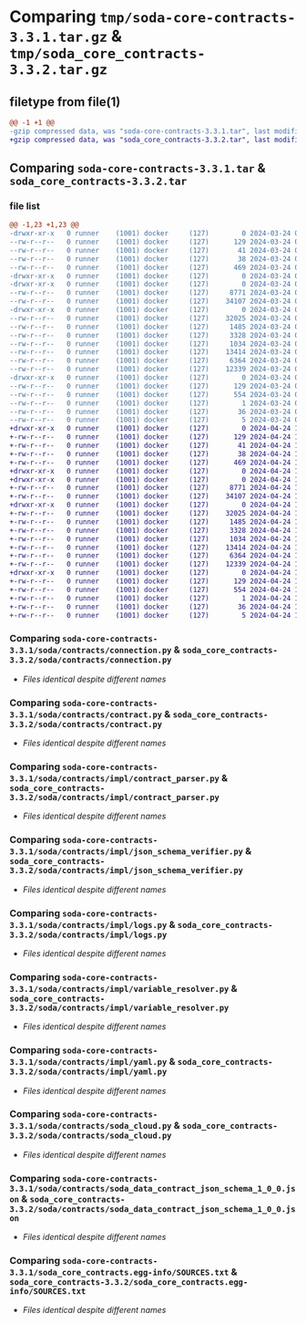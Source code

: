 # Comparing `tmp/soda-core-contracts-3.3.1.tar.gz` & `tmp/soda_core_contracts-3.3.2.tar.gz`

## filetype from file(1)

```diff
@@ -1 +1 @@
-gzip compressed data, was "soda-core-contracts-3.3.1.tar", last modified: Sun Mar 24 04:28:53 2024, max compression
+gzip compressed data, was "soda_core_contracts-3.3.2.tar", last modified: Wed Apr 24 15:25:53 2024, max compression
```

## Comparing `soda-core-contracts-3.3.1.tar` & `soda_core_contracts-3.3.2.tar`

### file list

```diff
@@ -1,23 +1,23 @@
-drwxr-xr-x   0 runner    (1001) docker     (127)        0 2024-03-24 04:28:53.829140 soda-core-contracts-3.3.1/
--rw-r--r--   0 runner    (1001) docker     (127)      129 2024-03-24 04:28:53.829140 soda-core-contracts-3.3.1/PKG-INFO
--rw-r--r--   0 runner    (1001) docker     (127)       41 2024-03-24 04:28:40.000000 soda-core-contracts-3.3.1/README.md
--rw-r--r--   0 runner    (1001) docker     (127)       38 2024-03-24 04:28:53.829140 soda-core-contracts-3.3.1/setup.cfg
--rw-r--r--   0 runner    (1001) docker     (127)      469 2024-03-24 04:28:40.000000 soda-core-contracts-3.3.1/setup.py
-drwxr-xr-x   0 runner    (1001) docker     (127)        0 2024-03-24 04:28:53.825140 soda-core-contracts-3.3.1/soda/
-drwxr-xr-x   0 runner    (1001) docker     (127)        0 2024-03-24 04:28:53.825140 soda-core-contracts-3.3.1/soda/contracts/
--rw-r--r--   0 runner    (1001) docker     (127)     8771 2024-03-24 04:28:40.000000 soda-core-contracts-3.3.1/soda/contracts/connection.py
--rw-r--r--   0 runner    (1001) docker     (127)    34107 2024-03-24 04:28:40.000000 soda-core-contracts-3.3.1/soda/contracts/contract.py
-drwxr-xr-x   0 runner    (1001) docker     (127)        0 2024-03-24 04:28:53.825140 soda-core-contracts-3.3.1/soda/contracts/impl/
--rw-r--r--   0 runner    (1001) docker     (127)    32025 2024-03-24 04:28:40.000000 soda-core-contracts-3.3.1/soda/contracts/impl/contract_parser.py
--rw-r--r--   0 runner    (1001) docker     (127)     1485 2024-03-24 04:28:40.000000 soda-core-contracts-3.3.1/soda/contracts/impl/json_schema_verifier.py
--rw-r--r--   0 runner    (1001) docker     (127)     3328 2024-03-24 04:28:40.000000 soda-core-contracts-3.3.1/soda/contracts/impl/logs.py
--rw-r--r--   0 runner    (1001) docker     (127)     1034 2024-03-24 04:28:40.000000 soda-core-contracts-3.3.1/soda/contracts/impl/variable_resolver.py
--rw-r--r--   0 runner    (1001) docker     (127)    13414 2024-03-24 04:28:40.000000 soda-core-contracts-3.3.1/soda/contracts/impl/yaml.py
--rw-r--r--   0 runner    (1001) docker     (127)     6364 2024-03-24 04:28:40.000000 soda-core-contracts-3.3.1/soda/contracts/soda_cloud.py
--rw-r--r--   0 runner    (1001) docker     (127)    12339 2024-03-24 04:28:40.000000 soda-core-contracts-3.3.1/soda/contracts/soda_data_contract_json_schema_1_0_0.json
-drwxr-xr-x   0 runner    (1001) docker     (127)        0 2024-03-24 04:28:53.829140 soda-core-contracts-3.3.1/soda_core_contracts.egg-info/
--rw-r--r--   0 runner    (1001) docker     (127)      129 2024-03-24 04:28:53.000000 soda-core-contracts-3.3.1/soda_core_contracts.egg-info/PKG-INFO
--rw-r--r--   0 runner    (1001) docker     (127)      554 2024-03-24 04:28:53.000000 soda-core-contracts-3.3.1/soda_core_contracts.egg-info/SOURCES.txt
--rw-r--r--   0 runner    (1001) docker     (127)        1 2024-03-24 04:28:53.000000 soda-core-contracts-3.3.1/soda_core_contracts.egg-info/dependency_links.txt
--rw-r--r--   0 runner    (1001) docker     (127)       36 2024-03-24 04:28:53.000000 soda-core-contracts-3.3.1/soda_core_contracts.egg-info/requires.txt
--rw-r--r--   0 runner    (1001) docker     (127)        5 2024-03-24 04:28:53.000000 soda-core-contracts-3.3.1/soda_core_contracts.egg-info/top_level.txt
+drwxr-xr-x   0 runner    (1001) docker     (127)        0 2024-04-24 15:25:53.827670 soda_core_contracts-3.3.2/
+-rw-r--r--   0 runner    (1001) docker     (127)      129 2024-04-24 15:25:53.827670 soda_core_contracts-3.3.2/PKG-INFO
+-rw-r--r--   0 runner    (1001) docker     (127)       41 2024-04-24 15:25:40.000000 soda_core_contracts-3.3.2/README.md
+-rw-r--r--   0 runner    (1001) docker     (127)       38 2024-04-24 15:25:53.827670 soda_core_contracts-3.3.2/setup.cfg
+-rw-r--r--   0 runner    (1001) docker     (127)      469 2024-04-24 15:25:40.000000 soda_core_contracts-3.3.2/setup.py
+drwxr-xr-x   0 runner    (1001) docker     (127)        0 2024-04-24 15:25:53.823670 soda_core_contracts-3.3.2/soda/
+drwxr-xr-x   0 runner    (1001) docker     (127)        0 2024-04-24 15:25:53.823670 soda_core_contracts-3.3.2/soda/contracts/
+-rw-r--r--   0 runner    (1001) docker     (127)     8771 2024-04-24 15:25:40.000000 soda_core_contracts-3.3.2/soda/contracts/connection.py
+-rw-r--r--   0 runner    (1001) docker     (127)    34107 2024-04-24 15:25:40.000000 soda_core_contracts-3.3.2/soda/contracts/contract.py
+drwxr-xr-x   0 runner    (1001) docker     (127)        0 2024-04-24 15:25:53.827670 soda_core_contracts-3.3.2/soda/contracts/impl/
+-rw-r--r--   0 runner    (1001) docker     (127)    32025 2024-04-24 15:25:40.000000 soda_core_contracts-3.3.2/soda/contracts/impl/contract_parser.py
+-rw-r--r--   0 runner    (1001) docker     (127)     1485 2024-04-24 15:25:40.000000 soda_core_contracts-3.3.2/soda/contracts/impl/json_schema_verifier.py
+-rw-r--r--   0 runner    (1001) docker     (127)     3328 2024-04-24 15:25:40.000000 soda_core_contracts-3.3.2/soda/contracts/impl/logs.py
+-rw-r--r--   0 runner    (1001) docker     (127)     1034 2024-04-24 15:25:40.000000 soda_core_contracts-3.3.2/soda/contracts/impl/variable_resolver.py
+-rw-r--r--   0 runner    (1001) docker     (127)    13414 2024-04-24 15:25:40.000000 soda_core_contracts-3.3.2/soda/contracts/impl/yaml.py
+-rw-r--r--   0 runner    (1001) docker     (127)     6364 2024-04-24 15:25:40.000000 soda_core_contracts-3.3.2/soda/contracts/soda_cloud.py
+-rw-r--r--   0 runner    (1001) docker     (127)    12339 2024-04-24 15:25:40.000000 soda_core_contracts-3.3.2/soda/contracts/soda_data_contract_json_schema_1_0_0.json
+drwxr-xr-x   0 runner    (1001) docker     (127)        0 2024-04-24 15:25:53.827670 soda_core_contracts-3.3.2/soda_core_contracts.egg-info/
+-rw-r--r--   0 runner    (1001) docker     (127)      129 2024-04-24 15:25:53.000000 soda_core_contracts-3.3.2/soda_core_contracts.egg-info/PKG-INFO
+-rw-r--r--   0 runner    (1001) docker     (127)      554 2024-04-24 15:25:53.000000 soda_core_contracts-3.3.2/soda_core_contracts.egg-info/SOURCES.txt
+-rw-r--r--   0 runner    (1001) docker     (127)        1 2024-04-24 15:25:53.000000 soda_core_contracts-3.3.2/soda_core_contracts.egg-info/dependency_links.txt
+-rw-r--r--   0 runner    (1001) docker     (127)       36 2024-04-24 15:25:53.000000 soda_core_contracts-3.3.2/soda_core_contracts.egg-info/requires.txt
+-rw-r--r--   0 runner    (1001) docker     (127)        5 2024-04-24 15:25:53.000000 soda_core_contracts-3.3.2/soda_core_contracts.egg-info/top_level.txt
```

### Comparing `soda-core-contracts-3.3.1/soda/contracts/connection.py` & `soda_core_contracts-3.3.2/soda/contracts/connection.py`

 * *Files identical despite different names*

### Comparing `soda-core-contracts-3.3.1/soda/contracts/contract.py` & `soda_core_contracts-3.3.2/soda/contracts/contract.py`

 * *Files identical despite different names*

### Comparing `soda-core-contracts-3.3.1/soda/contracts/impl/contract_parser.py` & `soda_core_contracts-3.3.2/soda/contracts/impl/contract_parser.py`

 * *Files identical despite different names*

### Comparing `soda-core-contracts-3.3.1/soda/contracts/impl/json_schema_verifier.py` & `soda_core_contracts-3.3.2/soda/contracts/impl/json_schema_verifier.py`

 * *Files identical despite different names*

### Comparing `soda-core-contracts-3.3.1/soda/contracts/impl/logs.py` & `soda_core_contracts-3.3.2/soda/contracts/impl/logs.py`

 * *Files identical despite different names*

### Comparing `soda-core-contracts-3.3.1/soda/contracts/impl/variable_resolver.py` & `soda_core_contracts-3.3.2/soda/contracts/impl/variable_resolver.py`

 * *Files identical despite different names*

### Comparing `soda-core-contracts-3.3.1/soda/contracts/impl/yaml.py` & `soda_core_contracts-3.3.2/soda/contracts/impl/yaml.py`

 * *Files identical despite different names*

### Comparing `soda-core-contracts-3.3.1/soda/contracts/soda_cloud.py` & `soda_core_contracts-3.3.2/soda/contracts/soda_cloud.py`

 * *Files identical despite different names*

### Comparing `soda-core-contracts-3.3.1/soda/contracts/soda_data_contract_json_schema_1_0_0.json` & `soda_core_contracts-3.3.2/soda/contracts/soda_data_contract_json_schema_1_0_0.json`

 * *Files identical despite different names*

### Comparing `soda-core-contracts-3.3.1/soda_core_contracts.egg-info/SOURCES.txt` & `soda_core_contracts-3.3.2/soda_core_contracts.egg-info/SOURCES.txt`

 * *Files identical despite different names*

